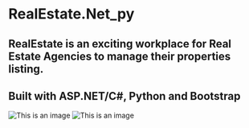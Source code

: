 # RealEstate.Net_py
## RealEstate  is an exciting workplace for Real Estate Agencies to manage their properties listing. 

## Built with ASP.NET/C#, Python and Bootstrap

![This is an image](https://www.ifeapp.com/realestate2.PNG)
![This is an image](https://www.ifeapp.com/realestate.PNG)
